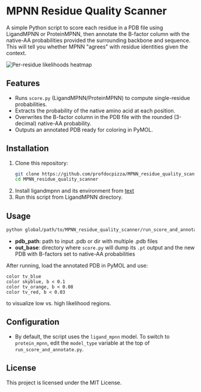 # MPNN Residue Quality Scanner

A simple Python script to score each residue in a PDB file using LigandMPNN or ProteinMPNN, then annotate the B-factor column with the native-AA probabilities provided the surrounding backbone and sequence. This will tell you whether MPNN "agrees" with residue identities given the context.

![Per-residue likelihoods heatmap](./images/likelihoods_grid.png)

## Features

- Runs `score.py` (LigandMPNN/ProteinMPNN) to compute single-residue probabilities.
- Extracts the probability of the native amino acid at each position.
- Overwrites the B-factor column in the PDB file with the rounded (3-decimal) native-AA probability.
- Outputs an annotated PDB ready for coloring in PyMOL.

## Installation

1. Clone this repository:
   ```bash
   git clone https://github.com/profdocpizza/MPNN_residue_quality_scanner.git
   cd MPNN_residue_quality_scanner
   ```
2. Install ligandmpnn and its environment from [text](https://github.com/dauparas/LigandMPNN)
3. Run this script from LigandMPNN directory.

## Usage

```bash
python global/path/to/MPNN_residue_quality_scanner/run_score_and_annotate.py     /path/to/input.pdb     /path/to/output_folder_for_scoring     /path/to/annotated_output.pdb
```

- **pdb_path**: path to input .pdb or dir with multiple .pdb files
- **out_base**: directory where `score.py` will dump its `.pt` output and the new PDB with B-factors set to native-AA probabilities  

After running, load the annotated PDB in PyMOL and use:
```pymol
color tv_blue
color skyblue, b < 0.1
color tv_orange, b < 0.08
color tv_red, b < 0.03
```
to visualize low vs. high likelihood regions.

## Configuration

- By default, the script uses the `ligand_mpnn` model. To switch to `protein_mpnn`, edit the `model_type` variable at the top of `run_score_and_annotate.py`.

## License

This project is licensed under the MIT License.
